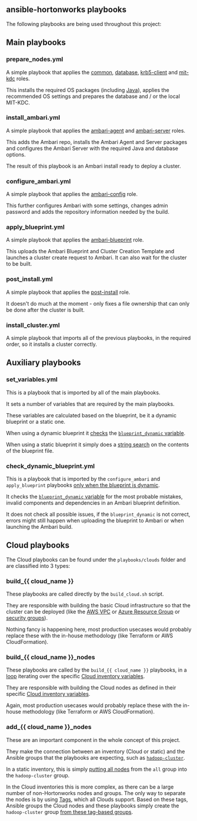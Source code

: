 ansible-hortonworks playbooks
-----------

The following playbooks are being used throughout this project:


## Main playbooks

### prepare_nodes.yml
A simple playbook that applies the [common](roles/common), [database](roles/database), [krb5-client](roles/krb5-client) and [mit-kdc](roles/mit-kdc) roles.

This installs the required OS packages (including [Java](roles/common/tasks/java.yml)), applies the recommended OS settings and prepares the database and / or the local MIT-KDC.

### install_ambari.yml
A simple playbook that applies the [ambari-agent](roles/ambari-agent) and [ambari-server](roles/ambari-server) roles.

This adds the Ambari repo, installs the Ambari Agent and Server packages and configures the Ambari Server with the required Java and database options.

The result of this playbook is an Ambari install ready to deploy a cluster.

### configure_ambari.yml
A simple playbook that applies the [ambari-config](roles/ambari-config) role.

This further configures Ambari with some settings, changes admin password and adds the repository information needed by the build.

### apply_blueprint.yml
A simple playbook that applies the [ambari-blueprint](roles/ambari-blueprint) role.

This uploads the Ambari Blueprint and Cluster Creation Template and launches a cluster create request to Ambari. It can also wait for the cluster to be built.

### post_install.yml
A simple playbook that applies the [post-install](roles/post-install) role.

It doesn't do much at the moment - only fixes a file ownership that can only be done after the cluster is built.

### install_cluster.yml
A simple playbook that imports all of the previous playbooks, in the required order, so it installs a cluster correctly.


## Auxiliary playbooks

### set_variables.yml
This is a playbook that is imported by all of the main playbooks.

It sets a number of variables that are required by the main playbooks.

These variables are calculated based on the blueprint, be it a dynamic blueprint or a static one.

When using a dynamic blueprint it [checks](set_variables.yml#L102) the [`blueprint_dynamic` variable](group_vars/all#L122).

When using a static blueprint it simply does a [string search](set_variables.yml#L250) on the contents of the blueprint file.

### check_dynamic_blueprint.yml
This is a playbook that is imported by the `configure_ambari` and `apply_blueprint` playbooks [only when the blueprint is dynamic](apply_blueprint.yml#L5).

It checks the [`blueprint_dynamic` variable](group_vars/all#L122) for the most probable mistakes, invalid components and dependencies in an Ambari blueprint definition.

It does not check all possible issues, if the `blueprint_dynamic` is not correct, errors might still happen when uploading the blueprint to Ambari or when launching the Ambari build.


## Cloud playbooks

The Cloud playbooks can be found under the `playbooks/clouds` folder and are classified into 3 types:

### build_{{ cloud_name }}
These playbooks are called directly by the `build_cloud.sh` script.

They are responsible with building the basic Cloud infrastructure so that the cluster can be deployed (like the [AWS VPC](clouds/build_aws.yml#L10) or [Azure Resource Group](clouds/build_azure.yml#L10) or [security groups](clouds/build_aws.yml#L48)).

Nothing fancy is happening here, most production usecases would probably replace these with the in-house methodology (like Terraform or AWS CloudFormation).

### build_{{ cloud_name }}_nodes
These playbooks are called by the `build_{{ cloud_name }}` playbooks, in a [loop](clouds/build_aws.yml#L69) iterating over the specific [Cloud inventory variables](../inventory/aws/group_vars/all#L26).

They are responsible with building the Cloud nodes as defined in their specific [Cloud inventory variables](../inventory/aws/group_vars/all#L26).

Again, most production usecases would probably replace these with the in-house methodology (like Terraform or AWS CloudFormation).

### add_{{ cloud_name }}_nodes
These are an important component in the whole concept of this project.

They make the connection between an inventory (Cloud or static) and the Ansible groups that the playbooks are expecting, such as [`hadoop-cluster`](prepare_nodes.yml#L5).

In a static inventory, this is simply [putting all nodes](clouds/add_nodes_static.yml#L10) from the `all` group into the `hadoop-cluster` group.

In the Cloud inventories this is more complex, as there can be a large number of non-Hortonworks nodes and groups. The only way to separate the nodes is by using [Tags](clouds/build_aws_nodes.yml#L57), which all Clouds support. Based on these tags, Ansible groups the Cloud nodes and these playbooks simply create the `hadoop-cluster` group [from these tag-based groups](clouds/add_nodes_aws.yml#L15).

